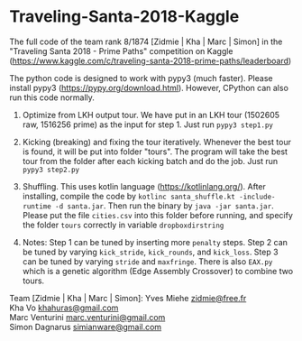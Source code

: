 # Traveling-Santa-2018-Kaggle
The full code of the team rank 8/1874 [Zidmie | Kha | Marc | Simon] in the "Traveling Santa 2018 - Prime Paths" competition on Kaggle (https://www.kaggle.com/c/traveling-santa-2018-prime-paths/leaderboard)

The python code is designed to work with pypy3 (much faster). Please install pypy3 (https://pypy.org/download.html). However, CPython can also run this code normally.  
1. Optimize from LKH output tour. We have put in an LKH tour (1502605 raw, 1516256 prime) as the input for step 1. Just run
`pypy3 step1.py` 

2. Kicking (breaking) and fixing the tour iteratively. Whenever the best tour is found, it will be put into folder "tours". The program will take the best tour from the folder after each kicking batch and do the job. Just run
`pypy3 step2.py`  

3. Shuffling. This uses kotlin language (https://kotlinlang.org/). After installing, compile the code by
`kotlinc santa_shuffle.kt -include-runtime -d santa.jar`. Then run the binary by `java -jar santa.jar`. Please put the file `cities.csv` into this folder before running, and specify the folder `tours` correctly in variable `dropboxdirstring`

4. Notes: Step 1 can be tuned by inserting more `penalty` steps. Step 2 can be tuned by varying `kick_stride`, `kick_rounds`, and `kick_loss`. Step 3 can be tuned by varying `stride` and `maxfringe`. There is also `EAX.py` which is a genetic algorithm (Edge Assembly Crossover) to combine two tours. 

Team [Zidmie | Kha | Marc | Simon]:
Yves Miehe <zidmie@free.fr>  
Kha Vo <khahuras@gmail.com>  
Marc Venturini <marc.venturini@gmail.com>  
Simon Dagnarus <simianware@gmail.com>  
